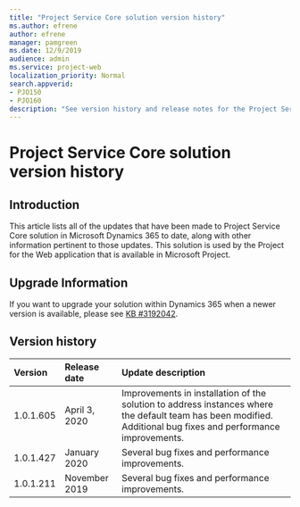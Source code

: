 ```yaml
---
title: "Project Service Core solution version history"
ms.author: efrene
author: efrene
manager: pamgreen
ms.date: 12/9/2019
audience: admin
ms.service: project-web
localization_priority: Normal
search.appverid:
- PJO150
- PJO160
description: "See version history and release notes for the Project Service core solution."
---
```


# Project Service Core solution version history


  
## Introduction

This article lists all of the updates that have been made to Project Service Core solution in Microsoft Dynamics 365 to date, along with other information pertinent to those updates. This solution is used by the Project for the Web application that is available in Microsoft Project.

## Upgrade Information
If you want to upgrade your solution within Dynamics 365 when a newer version is available, please see [KB #3192042](https://support.microsoft.com/help/3192042/how-to-upgrade-the-solutions-for-a-microsoft-dynamics-crm-portals-depl). 


## Version history

  
|**Version**|**Release date**|**Update description**|
|:-----|:-----|:-----|
|1.0.1.605  <br/> |April 3, 2020  <br/> |Improvements in installation of the solution to address instances where the default team has been modified. Additional bug fixes and performance improvements. <br/> |
|1.0.1.427  <br/> |January 2020  <br/> |Several bug fixes and performance improvements.  <br/> |
|1.0.1.211  <br/> |November 2019  <br/> |Several bug fixes and performance improvements.  <br/> |


   



